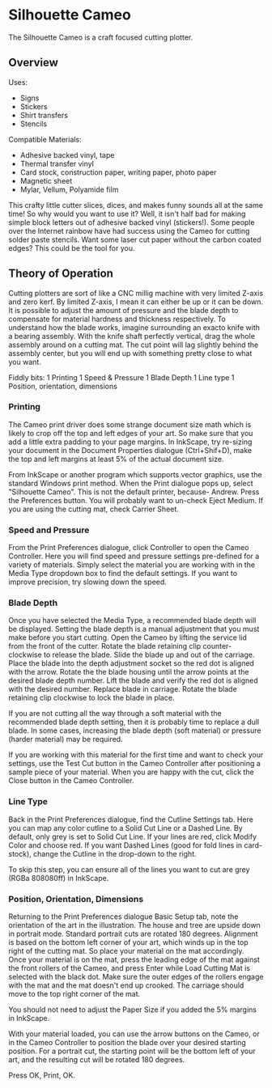 # Silhouette Cameo
The Silhouette Cameo is a craft focused cutting plotter.

## Overview
Uses:
* Signs
* Stickers
* Shirt transfers
* Stencils

Compatible Materials:
* Adhesive backed vinyl, tape
* Thermal transfer vinyl
* Card stock, construction paper, writing paper, photo paper
* Magnetic sheet
* Mylar, Vellum, Polyamide film

This crafty little cutter slices, dices, and makes funny sounds all at the same time!  So why would you want to use it?  Well, it isn't half bad for making simple block letters out of adhesive backed vinyl (stickers!).  Some people over the Internet rainbow have had success using the Cameo for cutting solder paste stencils.  Want some laser cut paper without the carbon coated edges?  This could be the tool for you.

## Theory of Operation
Cutting plotters are sort of like a CNC millig machine with very limited Z-axis and zero kerf.  By limited Z-axis, I mean it can either be up or it can be down.  It is possible to adjust the amount of pressure and the blade depth to compensate for material hardness and thickness respectively.  To understand how the blade works, imagine surrounding an exacto knife with a bearing assembly.  With the knife shaft perfectly vertical, drag the whole assembly around on a cutting mat.  The cut point will lag slightly behind the assembly center, but you will end up with something pretty close to what you want.

Fiddly bits:
1 Printing
1 Speed & Pressure
1 Blade Depth
1 Line type
1 Position, orientation, dimensions

### Printing
The Cameo print driver does some strange document size math which is likely to crop off the top and left edges of your art.  So make sure that you add a little extra padding to your page margins.  In InkScape, try re-sizing your document in the Document Properties dialogue (Ctrl+Shif+D), make the top and left margins at least 5% of the actual document size.

From InkScape or another program which supports vector graphics, use the standard Windows print method.  When the Print dialogue pops up, select "Silhouette Cameo".  This is not the default printer, because- Andrew.  Press the Preferences button.  You will probably want to un-check Eject Medium.  If you are using the cutting mat, check Carrier Sheet.

### Speed and Pressure
From the Print Preferences dialogue, click Controller to open the Cameo Controller.  Here you will find speed and pressure settings pre-defined for a variety of materials.  Simply select the material you are working with in the Media Type dropdown box to find the default settings.  If you want to improve precision, try slowing down the speed.

### Blade Depth
Once you have selected the Media Type, a recommended blade depth will be displayed.  Setting the blade depth is a manual adjustment that you must make before you start cutting.  Open the Cameo by lifting the service lid from the front of the cutter.  Rotate the blade retaining clip counter-clockwise to release the blade.  Slide the blade up and out of the carriage.  Place the blade into the depth adjustment socket so the red dot is aligned with the arrow.  Rotate the the blade housing until the arrow points at the desired blade depth number.  Lift the blade and verify the red dot is aligned with the desired number.  Replace blade in carriage.  Rotate the blade retaining clip clockwise to lock the blade in place.

If you are not cutting all the way through a soft material with the recommended blade depth setting, then it is probably time to replace a dull blade.  In some cases, increasing the blade depth (soft material) or pressure (harder material) may be required.

If you are working with this material for the first time and want to check your settings, use the Test Cut button in the Cameo Controller after positioning a sample piece of your material.  When you are happy with the cut, click the Close button in the Cameo Controller.

### Line Type
Back in the Print Preferences dialogue, find the Cutline Settings tab.  Here you can map any color cutline to a Solid Cut Line or a Dashed Line.  By default, only grey is set to Solid Cut Line.  If your lines are red, click Modify Color and choose red.  If you want Dashed Lines (good for fold lines in card-stock), change the Cutline in the drop-down to the right.

To skip this step, you can ensure all of the lines you want to cut are grey (RGBa 808080ff) in InkScape.

### Position, Orientation, Dimensions
Returning to the Print Preferences dialogue Basic Setup tab, note the orientation of the art in the illustration.  The house and tree are upside down in portrait mode.  Standard portrait cuts are rotated 180 degrees.  Alignment is based on the bottom left corner of your art, which winds up in the top right of the cutting mat.  So place your material on the mat accordingly.  Once your material is on the mat, press the leading edge of the mat against the front rollers of the Cameo, and press Enter while Load Cutting Mat is selected with the black dot.  Make sure the outer edges of the rollers engage with the mat and the mat doesn't end up crooked.  The carriage should move to the top right corner of the mat. 

You should not need to adjust the Paper Size if you added the 5% margins in InkScape.

With your material loaded, you can use the arrow buttons on the Cameo, or in the Cameo Controller to position the blade over your desired starting position.  For a portrait cut, the starting point will be the bottom left of your art, and the resulting cut will be rotated 180 degrees.

Press OK, Print, OK.
